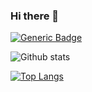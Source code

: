 ### Hi there 👋

[![Generic Badge](https://komarev.com/ghpvc/?username=luisjimenez6245)](https://komarev.com/ghpvc/?username=luisjimenez6245)

![Github stats](https://github-readme-stats.vercel.app/api?username=luisjimenez6245&hide_rank=false&show_icons=true&count_private=true) 

[![Top Langs](https://github-readme-stats.vercel.app/api/top-langs/?username=luisjimenez6245&hide_rank=false&show_owner=true&show_icons=true&layout=compact&count_private=true&langs_count=15)](https://github.com/luisjimenez6245)

